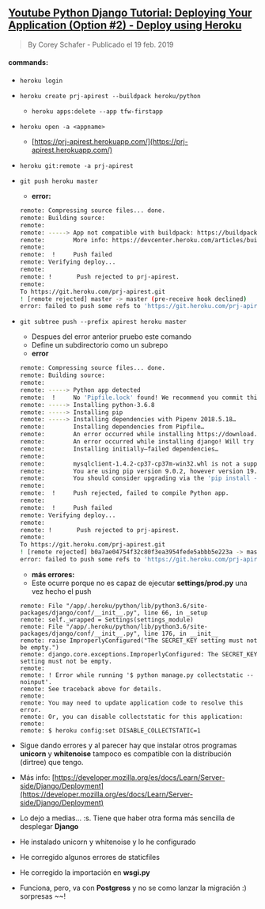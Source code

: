 ## [Youtube Python Django Tutorial: Deploying Your Application (Option #2) - Deploy using Heroku](https://youtu.be/6DI_7Zja8Zc?t=744)
> By Corey Schafer - Publicado el 19 feb. 2019

#### commands:
- `heroku login`
- `heroku create prj-apirest --buildpack heroku/python`
    - `heroku apps:delete --app tfw-firstapp`
- `heroku open -a <appname>`
    - [https://prj-apirest.herokuapp.com/](https://prj-apirest.herokuapp.com/)

- `heroku git:remote -a prj-apirest`
- `git push heroku master` 
    - **error:**
    ```sh
    remote: Compressing source files... done.
    remote: Building source:
    remote:
    remote: -----> App not compatible with buildpack: https://buildpack-registry.s3.amazonaws.com/buildpacks/heroku/python.tgz
    remote:        More info: https://devcenter.heroku.com/articles/buildpacks#detection-failure
    remote:
    remote:  !     Push failed
    remote: Verifying deploy...
    remote:
    remote: !       Push rejected to prj-apirest.
    remote:
    To https://git.heroku.com/prj-apirest.git
    ! [remote rejected] master -> master (pre-receive hook declined)
    error: failed to push some refs to 'https://git.heroku.com/prj-apirest.git'    
    ```
- `git subtree push --prefix apirest heroku master`
    - Despues del error anterior pruebo este comando
    - Define un subdirectorio como un subrepo
    - **error**
    ```sh
    remote: Compressing source files... done.
    remote: Building source:
    remote:
    remote: -----> Python app detected
    remote:  !     No 'Pipfile.lock' found! We recommend you commit this into your repository.
    remote: -----> Installing python-3.6.8
    remote: -----> Installing pip
    remote: -----> Installing dependencies with Pipenv 2018.5.18…
    remote:        Installing dependencies from Pipfile…
    remote:        An error occurred while installing https://download.lfd.uci.edu/pythonlibs/u2hcgva4/mysqlclient-1.4.2-cp37-cp37m-win32.whl#egg=mysqlclient! Will try again.
    remote:        An error occurred while installing django! Will try again.
    remote:        Installing initially–failed dependencies…
    remote:
    remote:        mysqlclient-1.4.2-cp37-cp37m-win32.whl is not a supported wheel on this platform.
    remote:        You are using pip version 9.0.2, however version 19.1 is available.
    remote:        You should consider upgrading via the 'pip install --upgrade pip' command.
    remote:
    remote:  !     Push rejected, failed to compile Python app.
    remote:
    remote:  !     Push failed
    remote: Verifying deploy...
    remote:
    remote: !       Push rejected to prj-apirest.
    remote:
    To https://git.heroku.com/prj-apirest.git
    ! [remote rejected] b0a7ae04754f32c80f3ea3954fede5abbb5e223a -> master (pre-receive hook declined)
    error: failed to push some refs to 'https://git.heroku.com/prj-apirest.git'    
    ```
    - **más errores:**
    - Este ocurre porque no es capaz de ejecutar **settings/prod.py** una vez hecho el push
    ```
    remote: File "/app/.heroku/python/lib/python3.6/site-packages/django/conf/__init__.py", line 66, in _setup 
    remote: self._wrapped = Settings(settings_module) 
    remote: File "/app/.heroku/python/lib/python3.6/site-packages/django/conf/__init__.py", line 176, in __init__ 
    remote: raise ImproperlyConfigured("The SECRET_KEY setting must not be empty.") 
    remote: django.core.exceptions.ImproperlyConfigured: The SECRET_KEY setting must not be empty. 
    remote: 
    remote: ! Error while running '$ python manage.py collectstatic --noinput'. 
    remote: See traceback above for details. 
    remote: 
    remote: You may need to update application code to resolve this error. 
    remote: Or, you can disable collectstatic for this application: 
    remote: 
    remote: $ heroku config:set DISABLE_COLLECTSTATIC=1
    ```
- Sigue dando errores y al parecer hay que instalar otros programas **unicorn** y **whitenoise** tampoco es compatible con la distribución (dirtree) que tengo.
- Más info: [https://developer.mozilla.org/es/docs/Learn/Server-side/Django/Deployment](https://developer.mozilla.org/es/docs/Learn/Server-side/Django/Deployment)
- Lo dejo a medias... :s. Tiene que haber otra forma más sencilla de desplegar **Django**
- He instalado unicorn y whitenoise y lo he configurado
- He corregido algunos errores de staticfiles
- He corregido la importación en **wsgi.py**
- Funciona, pero, va con **Postgress** y no se como lanzar la migración :) sorpresas ~~!




